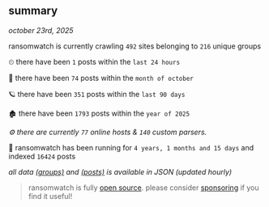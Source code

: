 
## summary
_october 23rd, 2025_

ransomwatch is currently crawling `492` sites belonging to `216` unique groups

⏲ there have been `1` posts within the `last 24 hours`

🦈 there have been `74` posts within the `month of october`

🪐 there have been `351` posts within the `last 90 days`

🏚 there have been `1793` posts within the `year of 2025`

_⚙️ there are currently `77` online hosts & `140` custom parsers._

🦕 ransomwatch has been running for `4 years, 1 months and 15 days` and indexed `16424` posts

_all data  [(groups)](http://ransomwhat.telemetry.ltd/groups) and [(posts)](http://ransomwhat.telemetry.ltd/posts) is available in JSON (updated hourly)_

> ransomwatch is fully [open source](https://github.com/joshhighet/ransomwatch#ransomwatch--). please consider [sponsoring](https://github.com/sponsors/joshhighet) if you find it useful!
